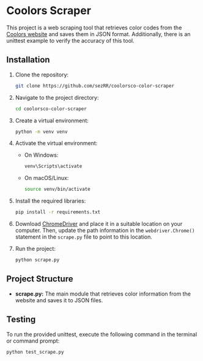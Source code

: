 # Coolors Scraper

This project is a web scraping tool that retrieves color codes from the [Coolors website](https://coolors.co/colors) and saves them in JSON format. Additionally, there is an unittest example to verify the accuracy of this tool.

## Installation

1. Clone the repository:
    ```bash
    git clone https://github.com/sezRR/coolorsco-color-scraper
    ```

2. Navigate to the project directory:
    ```bash
    cd coolorsco-color-scraper
    ```

3. Create a virtual environment:
    ```bash
    python -m venv venv
    ```

4. Activate the virtual environment:
    - On Windows:
        ```bash
        venv\Scripts\activate
        ```
    - On macOS/Linux:
        ```bash
        source venv/bin/activate
        ```

5. Install the required libraries:
    ```bash
    pip install -r requirements.txt
    ```

6. Download [ChromeDriver](https://sites.google.com/chromium.org/driver/) and place it in a suitable location on your computer. Then, update the path information in the `webdriver.Chrome()` statement in the `scrape.py` file to point to this location.

7. Run the project:
    ```bash
    python scrape.py
    ```

## Project Structure

- **scrape.py:** The main module that retrieves color information from the website and saves it to JSON files.

## Testing

To run the provided unittest, execute the following command in the terminal or command prompt:

```bash
python test_scrape.py
